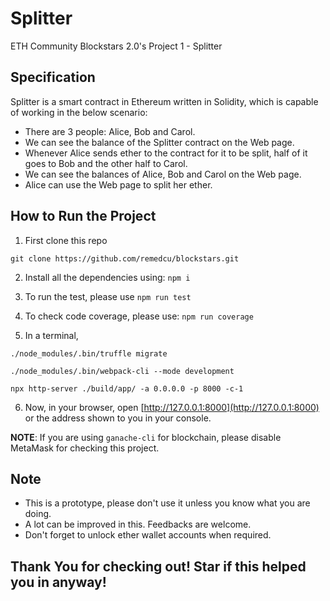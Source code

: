 # Splitter

ETH Community Blockstars 2.0's Project 1 - Splitter

## Specification

Splitter is a smart contract in Ethereum written in Solidity, which is capable of working in the below scenario:

- There are 3 people: Alice, Bob and Carol.
- We can see the balance of the Splitter contract on the Web page.
- Whenever Alice sends ether to the contract for it to be split, half of it goes to Bob and the other half to Carol.
- We can see the balances of Alice, Bob and Carol on the Web page.
- Alice can use the Web page to split her ether.

## How to Run the Project

1. First clone this repo

`git clone https://github.com/remedcu/blockstars.git`

2. Install all the dependencies using: `npm i`

3. To run the test, please use `npm run test`

4. To check code coverage, please use: `npm run coverage`

5. In a terminal,

```
./node_modules/.bin/truffle migrate

./node_modules/.bin/webpack-cli --mode development

npx http-server ./build/app/ -a 0.0.0.0 -p 8000 -c-1
```

6. Now, in your browser, open [http://127.0.0.1:8000](http://127.0.0.1:8000) or the address shown to you in your console.

**NOTE**: If you are using `ganache-cli` for blockchain, please disable MetaMask for checking this project.

## Note

- This is a prototype, please don't use it unless you know what you are doing.
- A lot can be improved in this. Feedbacks are welcome.
- Don't forget to unlock ether wallet accounts when required.

## Thank You for checking out! Star if this helped you in anyway!